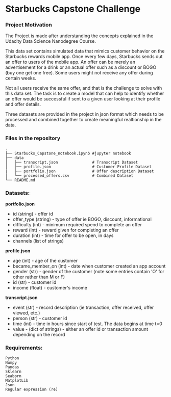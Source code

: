 # Starbucks Capstone Challenge

### Project Motivation
The Project is made after understanding the concepts explained in the Udacity Data Science Nanodegree Course.

This data set contains simulated data that mimics customer behavior on the Starbucks rewards mobile app. Once every few days, Starbucks sends out an offer to users of the mobile app. An offer can be merely an advertisement for a drink or an actual offer such as a discount or BOGO (buy one get one free). Some users might not receive any offer during certain weeks. 

Not all users receive the same offer, and that is the challenge to solve with this data set. The task is to create a model that can help to identify whether an offer would be successful if sent to a given user looking at their profile and offer details.

Three datasets are provided in the project in json format which needs to be processed and combined together to create meaningful realtionship in the data.

### Files in the repository

    .
    ├── Starbucks_Capstone_notebook.ipynb #jupyter notebook  
    ├── data                   
    │   ├── transcript.json               # Transcript Dataset
    │   ├── profile.json                  # Customer Profile Dataset
    |   ├── portfolio.json                # Offer description Dataset
    │   └── processed_offers.csv          # Combined Dataset
    └── README.md

### Datasets:

**portfolio.json**
* id (string) - offer id
* offer_type (string) - type of offer ie BOGO, discount, informational
* difficulty (int) - minimum required spend to complete an offer
* reward (int) - reward given for completing an offer
* duration (int) - time for offer to be open, in days
* channels (list of strings)
 
**profile.json**
* age (int) - age of the customer 
* became_member_on (int) - date when customer created an app account
* gender (str) - gender of the customer (note some entries contain 'O' for other rather than M or F)
* id (str) - customer id
* income (float) - customer's income

**transcript.json**
* event (str) - record description (ie transaction, offer received, offer viewed, etc.)
* person (str) - customer id
* time (int) - time in hours since start of test. The data begins at time t=0
* value - (dict of strings) - either an offer id or transaction amount depending on the record

### Requirements:
    Python
    Numpy
    Pandas
    Sklearn
    Seaborn
    MatplotLib
    Json 
    Regular expression (re)
